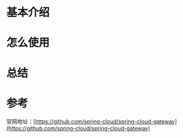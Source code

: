 # 基本介绍

# 怎么使用

# 总结

# 参考

官网地址：[https://github.com/spring-cloud/spring-cloud-gateway](https://github.com/spring-cloud/spring-cloud-gateway)


